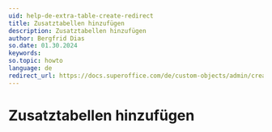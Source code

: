 ```yaml
---
uid: help-de-extra-table-create-redirect
title: Zusatztabellen hinzufügen
description: Zusatztabellen hinzufügen
author: Bergfrid Dias
so.date: 01.30.2024
keywords:
so.topic: howto
language: de
redirect_url: https://docs.superoffice.com/de/custom-objects/admin/create-extra-table.html
---
```


# Zusatztabellen hinzufügen
